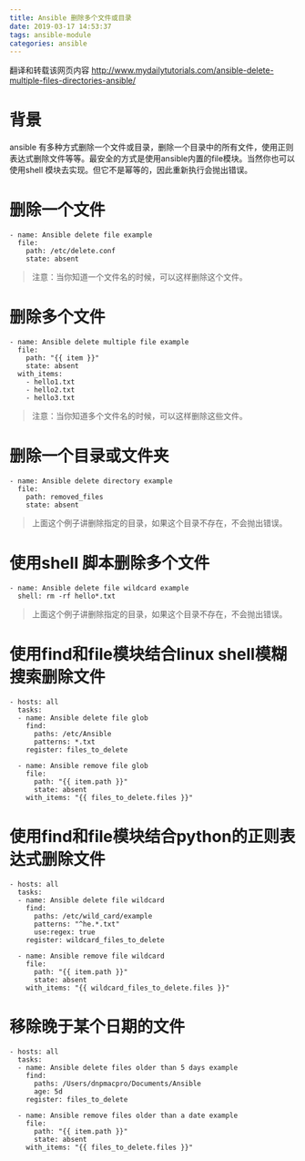 ```yaml
---
title: Ansible 删除多个文件或目录
date: 2019-03-17 14:53:37
tags: ansible-module
categories: ansible
---
```


翻译和转载该网页内容 http://www.mydailytutorials.com/ansible-delete-multiple-files-directories-ansible/
# 背景
ansible 有多种方式删除一个文件或目录，删除一个目录中的所有文件，使用正则表达式删除文件等等。最安全的方式是使用ansible内置的file模块。当然你也可以使用shell 模块去实现。但它不是幂等的，因此重新执行会抛出错误。

<!--more-->

# 删除一个文件
```
- name: Ansible delete file example
  file:
    path: /etc/delete.conf
    state: absent
```
> 注意：当你知道一个文件名的时候，可以这样删除这个文件。


# 删除多个文件
```
- name: Ansible delete multiple file example
  file:
    path: "{{ item }}"
    state: absent
  with_items:
    - hello1.txt
    - hello2.txt
    - hello3.txt
```
> 注意：当你知道多个文件名的时候，可以这样删除这些文件。


# 删除一个目录或文件夹
```
- name: Ansible delete directory example
  file:
    path: removed_files
    state: absent
```
> 上面这个例子讲删除指定的目录，如果这个目录不存在，不会抛出错误。

# 使用shell 脚本删除多个文件
```
- name: Ansible delete file wildcard example
  shell: rm -rf hello*.txt
  ```
 > 上面这个例子讲删除指定的目录，如果这个目录不存在，不会抛出错误。

# 使用find和file模块结合linux shell模糊搜索删除文件
```
- hosts: all
  tasks:
  - name: Ansible delete file glob
    find:
      paths: /etc/Ansible
      patterns: *.txt
    register: files_to_delete

  - name: Ansible remove file glob
    file:
      path: "{{ item.path }}"
      state: absent
    with_items: "{{ files_to_delete.files }}"
```

# 使用find和file模块结合python的正则表达式删除文件
```
- hosts: all
  tasks:
  - name: Ansible delete file wildcard
    find:
      paths: /etc/wild_card/example
      patterns: "^he.*.txt"
      use:regex: true
    register: wildcard_files_to_delete

  - name: Ansible remove file wildcard
    file:
      path: "{{ item.path }}"
      state: absent
    with_items: "{{ wildcard_files_to_delete.files }}"
```

# 移除晚于某个日期的文件
```
- hosts: all
  tasks:
  - name: Ansible delete files older than 5 days example
    find:
      paths: /Users/dnpmacpro/Documents/Ansible
      age: 5d
    register: files_to_delete

  - name: Ansible remove files older than a date example
    file:
      path: "{{ item.path }}"
      state: absent
    with_items: "{{ files_to_delete.files }}"
```
